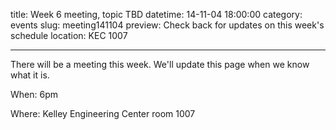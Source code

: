 title: Week 6 meeting, topic TBD
datetime: 14-11-04 18:00:00
category: events
slug: meeting141104
preview: Check back for updates on this week's schedule
location: KEC 1007

---

There will be a meeting this week. We'll update this page when we know what it is.

When: 6pm

Where: Kelley Engineering Center room 1007
